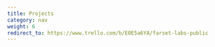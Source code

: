 ```yaml
---
title: Projects
category: nav
weight: 6
redirect_to: https://www.trello.com/b/E0E5a6YA/farset-labs-public
---
```

